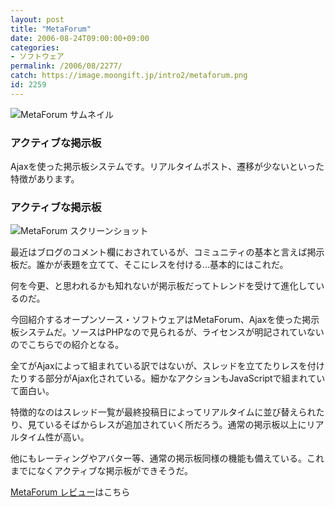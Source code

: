 ```yaml
---
layout: post
title: "MetaForum"
date: 2006-08-24T09:00:00+09:00
categories:
- ソフトウェア
permalink: /2006/08/2277/
catch: https://image.moongift.jp/intro2/metaforum.png
id: 2259
---
```

 ![MetaForum サムネイル](https://image.moongift.jp/intro2/metaforum.t.png "MetaForum サムネイル")
  

### アクティブな掲示板
  
Ajaxを使った掲示板システムです。リアルタイムポスト、遷移が少ないといった特徴があります。  
<!--more-->  

### アクティブな掲示板
  

![MetaForum スクリーンショット](https://image.moongift.jp/intro2/metaforum.png "MetaForum スクリーンショット")

  

最近はブログのコメント欄におされているが、コミュニティの基本と言えば掲示板だ。誰かが表題を立てて、そこにレスを付ける…基本的にはこれだ。

  

何を今更、と思われるかも知れないが掲示板だってトレンドを受けて進化しているのだ。

  

今回紹介するオープンソース・ソフトウェアはMetaForum、Ajaxを使った掲示板システムだ。ソースはPHPなので見られるが、ライセンスが明記されていないのでこちらでの紹介となる。

  

全てがAjaxによって組まれている訳ではないが、スレッドを立てたりレスを付けたりする部分がAjax化されている。細かなアクションもJavaScriptで組まれていて面白い。

  

特徴的なのはスレッド一覧が最終投稿日によってリアルタイムに並び替えられたり、見ているそばからレスが追加されていく所だろう。通常の掲示板以上にリアルタイム性が高い。

  

他にもレーティングやアバター等、通常の掲示板同様の機能も備えている。これまでになくアクティブな掲示板ができそうだ。

  

[MetaForum レビュー](http://oss.moongift.jp/review/i-2281.html)はこちら

